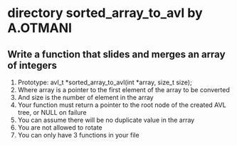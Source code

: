 # directory sorted_array_to_avl by A.OTMANI
## Write a function that slides and merges an array of integers

1) Prototype: avl_t *sorted_array_to_avl(int *array, size_t size);
2) Where array is a pointer to the first element of the array to be converted
3) And size is the number of element in the array
4) Your function must return a pointer to the root node of the created AVL
    tree, or NULL on failure
5) You can assume there will be no duplicate value in the array
6) You are not allowed to rotate
7) You can only have 3 functions in your file

